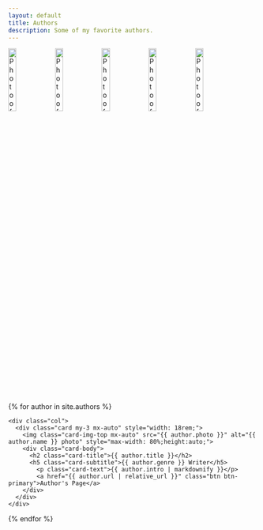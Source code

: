 ```yaml
---
layout: default
title: Authors
description: Some of my favorite authors.
---
```


  <div class="row">
    <div class="col">
		<img src="/assets/img/authors/zane_grey_PD_s1200x630.jpg" alt="Photo of Zane Grey" class="img-fluid" width="18%">
		<img src="/assets/img/authors/Anne_McCaffrey.jpg" alt="Photo of Anne McCaffrey" class="img-fluid" width="18%">
		<img src="/assets/img/authors/Louis_L'Amour.jpg" alt="Photo of Louis L'Amour" class="img-fluid" width="18%">
		<img src="/assets/img/authors/andre.norton.and.cat.2002.jpg" alt="Photo of Andre Norton" class="img-fluid" width="18%">
		<img src="/assets/img/authors/Mercedes_Lackey.jpg" alt="Photo of Mercedes Lackey" class="img-fluid" width="18%">
    </div>
  </div>
  <div class="row">
  
  {% for author in site.authors %}

    <div class="col">
      <div class="card my-3 mx-auto" style="width: 18rem;">
		<img class="card-img-top mx-auto" src="{{ author.photo }}" alt="{{ author.name }} photo" style="max-width: 80%;height:auto;">
		<div class="card-body">
		  <h2 class="card-title">{{ author.title }}</h2>
		  <h5 class="card-subtitle">{{ author.genre }} Writer</h5>
			<p class="card-text">{{ author.intro | markdownify }}</p>
			<a href="{{ author.url | relative_url }}" class="btn btn-primary">Author's Page</a>
		</div>
	  </div>
    </div>
	
  {% endfor %}	
    
  </div>